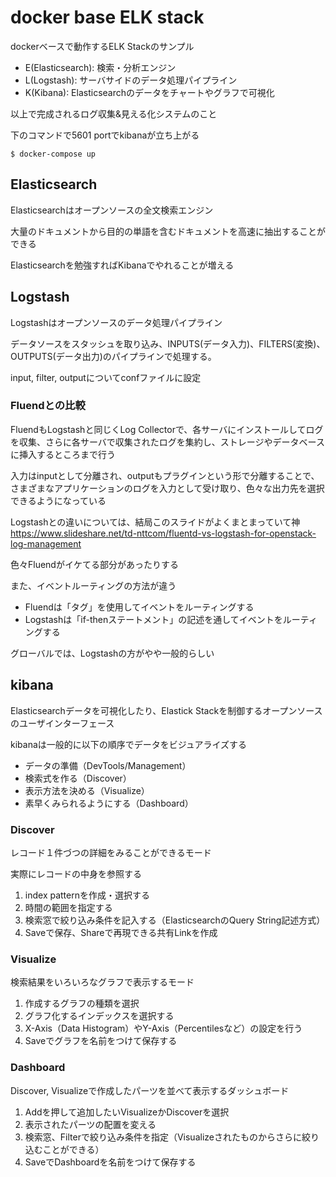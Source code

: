 # docker base ELK stack

dockerベースで動作するELK Stackのサンプル

- E(Elasticsearch): 検索・分析エンジン
- L(Logstash): サーバサイドのデータ処理パイプライン
- K(Kibana): Elasticsearchのデータをチャートやグラフで可視化

以上で完成されるログ収集&見える化システムのこと

下のコマンドで5601 portでkibanaが立ち上がる

```
$ docker-compose up
```

## Elasticsearch

Elasticsearchはオープンソースの全文検索エンジン

大量のドキュメントから目的の単語を含むドキュメントを高速に抽出することができる

Elasticsearchを勉強すればKibanaでやれることが増える

## Logstash

Logstashはオープンソースのデータ処理パイプライン

データソースをスタッシュを取り込み、INPUTS(データ入力)、FILTERS(変換)、OUTPUTS(データ出力)のパイプラインで処理する。

input, filter, outputについてconfファイルに設定

### Fluendとの比較

FluendもLogstashと同じくLog Collectorで、各サーバにインストールしてログを収集、さらに各サーバで収集されたログを集約し、ストレージやデータベースに挿入するところまで行う

入力はinputとして分離され、outputもプラグインという形で分離することで、さまざまなアプリケーションのログを入力として受け取り、色々な出力先を選択できるようになっている

Logstashとの違いについては、結局このスライドがよくまとまっていて神
https://www.slideshare.net/td-nttcom/fluentd-vs-logstash-for-openstack-log-management

色々Fluendがイケてる部分があったりする

また、イベントルーティングの方法が違う

- Fluendは「タグ」を使用してイベントをルーティングする
- Logstashは「if-thenステートメント」の記述を通してイベントをルーティングする

グローバルでは、Logstashの方がやや一般的らしい

## kibana

Elasticsearchデータを可視化したり、Elastick Stackを制御するオープンソースのユーザインターフェース


kibanaは一般的に以下の順序でデータをビジュアライズする

- データの準備（DevTools/Management）
- 検索式を作る（Discover）
- 表示方法を決める（Visualize）
- 素早くみられるようにする（Dashboard）

### Discover

レコード１件づつの詳細をみることができるモード

実際にレコードの中身を参照する
1. index patternを作成・選択する
2. 時間の範囲を指定する
3. 検索窓で絞り込み条件を記入する（ElasticsearchのQuery String記述方式）
4. Saveで保存、Shareで再現できる共有Linkを作成

### Visualize

検索結果をいろいろなグラフで表示するモード

1. 作成するグラフの種類を選択
2. グラフ化するインデックスを選択する
3. X-Axis（Data Histogram）やY-Axis（Percentilesなど）の設定を行う
4. Saveでグラフを名前をつけて保存する

### Dashboard

Discover, Visualizeで作成したパーツを並べて表示するダッシュボード

1. Addを押して追加したいVisualizeかDiscoverを選択
2. 表示されたパーツの配置を変える
3. 検索窓、Filterで絞り込み条件を指定（Visualizeされたものからさらに絞り込むことができる）
4. SaveでDashboardを名前をつけて保存する


